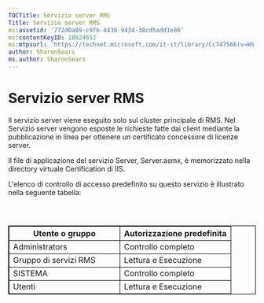 ```yaml
---
TOCTitle: Servizio server RMS
Title: Servizio server RMS
ms:assetid: '772d0a89-c9fb-4430-9434-38cd5add1e86'
ms:contentKeyID: 18824652
ms:mtpsurl: 'https://technet.microsoft.com/it-it/library/Cc747566(v=WS.10)'
author: SharonSears
ms.author: SharonSears
---
```


Servizio server RMS
===================

Il servizio server viene eseguito solo sul cluster principale di RMS. Nel Servizio server vengono esposte le richieste fatte dai client mediante la pubblicazione in linea per ottenere un certificato concessore di licenze server.

Il file di applicazione del servizio Server, Server.asmx, è memorizzato nella directory virtuale Certification di IIS.

L'elenco di controllo di accesso predefinito su questo servizio è illustrato nella seguente tabella:

###  

 
<table style="border:1px solid black;">
<colgroup>
<col width="50%" />
<col width="50%" />
</colgroup>
<thead>
<tr class="header">
<th style="border:1px solid black;" >Utente o gruppo</th>
<th style="border:1px solid black;" >Autorizzazione predefinita</th>
</tr>
</thead>
<tbody>
<tr class="odd">
<td style="border:1px solid black;">Administrators</td>
<td style="border:1px solid black;">Controllo completo</td>
</tr>
<tr class="even">
<td style="border:1px solid black;">Gruppo di servizi RMS</td>
<td style="border:1px solid black;">Lettura e Esecuzione</td>
</tr>
<tr class="odd">
<td style="border:1px solid black;">SISTEMA</td>
<td style="border:1px solid black;">Controllo completo</td>
</tr>
<tr class="even">
<td style="border:1px solid black;">Utenti</td>
<td style="border:1px solid black;">Lettura e Esecuzione</td>
</tr>
</tbody>
</table>
